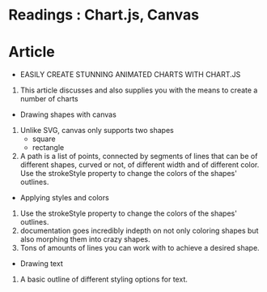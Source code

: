 # Readings : Chart.js, Canvas

# Article 

* EASILY CREATE STUNNING ANIMATED CHARTS WITH CHART.JS

1. This article discusses and also supplies you with the means to create a number of charts



* Drawing shapes with canvas 

1. Unlike SVG, canvas only supports two shapes
    - square
    - rectangle
2. A path is a list of points, connected by segments of lines that can be of 
   different shapes, curved or not, of different width and of different color.
   Use the strokeStyle property to change the colors of the shapes' outlines.

* Applying styles and colors

1. Use the strokeStyle property to change the colors of the shapes' outlines.
2. documentation goes incredibly indepth on not only coloring shapes but also 
   morphing them into crazy shapes. 
3. Tons of amounts of lines you can work with to achieve a desired shape. 

* Drawing text

1. A basic outline of different styling options for text.
